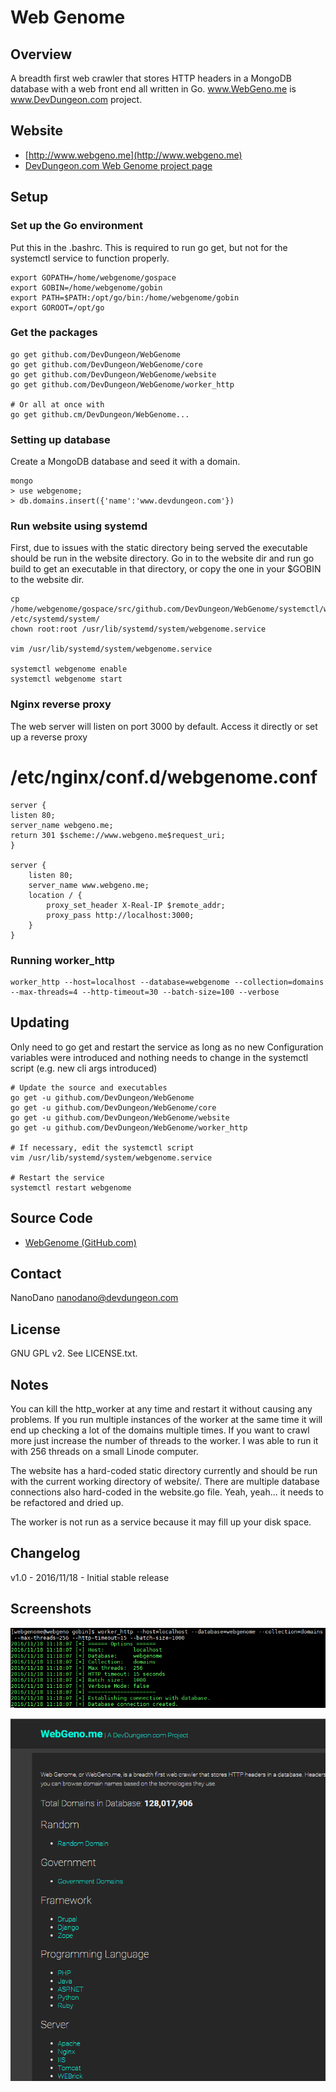 # Web Genome

## Overview

A breadth first web crawler that stores HTTP headers in a MongoDB database with
a web front end all written in Go. www.WebGeno.me is www.DevDungeon.com project.

## Website

* [http://www.webgeno.me](http://www.webgeno.me)
* [DevDungeon.com Web Genome project page](http://www.devdungeon.com/content/web-genome)



## Setup

### Set up the Go environment

Put this in the .bashrc. This is required to run go get, but not for the
systemctl service to function properly.

	export GOPATH=/home/webgenome/gospace
	export GOBIN=/home/webgenome/gobin
	export PATH=$PATH:/opt/go/bin:/home/webgenome/gobin
	export GOROOT=/opt/go

### Get the packages

    go get github.com/DevDungeon/WebGenome
    go get github.com/DevDungeon/WebGenome/core
    go get github.com/DevDungeon/WebGenome/website
    go get github.com/DevDungeon/WebGenome/worker_http
    
    # Or all at once with
    go get github.cm/DevDungeon/WebGenome...
	
### Setting up database

Create a MongoDB database and seed it with a domain.

	mongo
	> use webgenome;
	> db.domains.insert({'name':'www.devdungeon.com'})

### Run website using systemd

First, due to issues with the static directory being served the executable should
be run in the website directory. Go in to the website dir and run go build to get
an executable in that directory, or copy the one in your $GOBIN to the website dir.
	
	cp /home/webgenome/gospace/src/github.com/DevDungeon/WebGenome/systemctl/webgenome.service /etc/systemd/system/
	chown root:root /usr/lib/systemd/system/webgenome.service
	
	vim /usr/lib/systemd/system/webgenome.service
	
	systemctl webgenome enable
	systemctl webgenome start

### Nginx reverse proxy

The web server will listen on port 3000 by default.
Access it directly or set up a reverse proxy

# /etc/nginx/conf.d/webgenome.conf
	server {
	listen 80;
	server_name webgeno.me;
	return 301 $scheme://www.webgeno.me$request_uri;
	}

	server {
		listen 80;
		server_name www.webgeno.me;
		location / {
			proxy_set_header X-Real-IP $remote_addr;
			proxy_pass http://localhost:3000;
		}
	}


### Running worker_http
	worker_http --host=localhost --database=webgenome --collection=domains --max-threads=4 --http-timeout=30 --batch-size=100 --verbose


## Updating

Only need to go get and restart the service as long as no new Configuration
variables were introduced and nothing needs to change in the systemctl script
(e.g. new cli args introduced)

	# Update the source and executables
    go get -u github.com/DevDungeon/WebGenome
    go get -u github.com/DevDungeon/WebGenome/core
    go get -u github.com/DevDungeon/WebGenome/website
    go get -u github.com/DevDungeon/WebGenome/worker_http
		
	# If necessary, edit the systemctl script
	vim /usr/lib/systemd/system/webgenome.service
	
	# Restart the service
	systemctl restart webgenome

## Source Code
* [WebGenome (GitHub.com)](https://www.github.com/DevDungeon/WebGenome)

## Contact

NanoDano nanodano@devdungeon.com


## License

GNU GPL v2. See LICENSE.txt.

## Notes

You can kill the http_worker at any time and restart it without causing any problems.
If you run multiple instances of the worker at the same time it will end up checking
a lot of the domains multiple times. If you want to crawl more just increase the
number of threads to the worker. I was able to run it with 256 threads on a small
Linode computer.

The website has a hard-coded static directory currently and should be run with
the current working directory of website/. There are multiple database connections
also hard-coded in the website.go file. Yeah, yeah... it needs to be refactored
and dried up.

The worker is not run as a service because it may fill up your disk space.


## Changelog

v1.0 - 2016/11/18 - Initial stable release

## Screenshots

![Screenshot of worker](screenshots/worker_http.png)

![Screenshot of website](screenshots/website.png)
